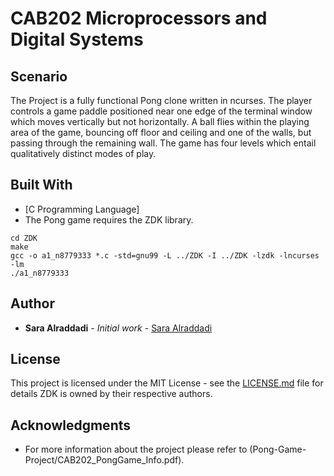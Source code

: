 # CAB202 Microprocessors and Digital Systems


## Scenario
The Project is a fully functional Pong clone written in ncurses. The player controls a game paddle positioned near one edge of the terminal window which moves vertically but not horizontally. A ball flies within the playing area of the game, bouncing off floor and ceiling and one of the walls, but passing through the remaining wall. The game has four levels which entail qualitatively distinct modes of play.

## Built With
 * [C Programming Language]
 * The Pong game requires the ZDK library.
 
```
cd ZDK
make
gcc -o a1_n8779333 *.c -std=gnu99 -L ../ZDK -I ../ZDK -lzdk -lncurses -lm
./a1_n8779333
```

## Author

* **Sara Alraddadi** - *Initial work* - [Sara Alraddadi](https://github.com/Saraalraddadi)


## License

This project is licensed under the MIT License - see the [LICENSE.md](LICENSE.md) file for details
ZDK is owned by their respective authors.


## Acknowledgments

* For more information about the project please refer to (Pong-Game-Project/CAB202_PongGame_Info.pdf).

